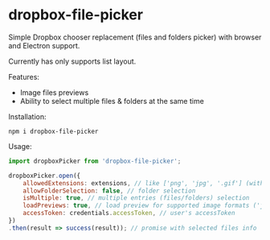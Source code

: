 # dropbox-file-picker
Simple Dropbox chooser replacement (files and folders picker) with browser and Electron support.

Currently has only supports list layout.

Features:
- Image files previews
- Ability to select multiple files & folders at the same time


Installation:

`npm i dropbox-file-picker`


Usage:
```javascript
import dropboxPicker from 'dropbox-file-picker';

dropboxPicker.open({
    allowedExtensions: extensions, // like ['png', 'jpg', '.gif'] (with or without dot)
    allowFolderSelection: false, // folder selection
    isMultiple: true, // multiple entries (files/folders) selection
    loadPreviews: true, // load preview for supported image formats ('jpg', 'jpeg', 'png', 'tiff', 'tif', 'gif', 'bmp')
    accessToken: credentials.accessToken, // user's accessToken
})
.then(result => success(result)); // promise with selected files info
```
